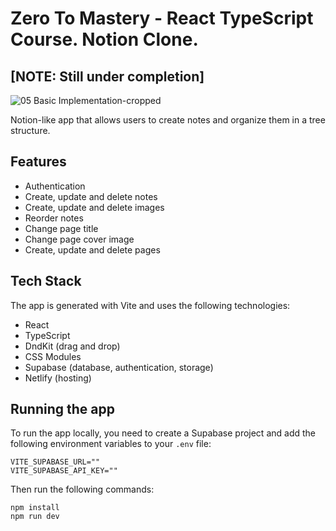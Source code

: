 # Zero To Mastery - React TypeScript Course. Notion Clone.

## [NOTE: Still under completion]

![05 Basic Implementation-cropped](https://github.com/satansdeer/ztm-notion-clone/assets/450319/2940d0fb-2de9-42cb-815f-8383d0904ae4)

Notion-like app that allows users to create notes and organize them in a tree structure.

## Features

- Authentication
- Create, update and delete notes
- Create, update and delete images
- Reorder notes
- Change page title
- Change page cover image
- Create, update and delete pages

## Tech Stack

The app is generated with Vite and uses the following technologies:

- React
- TypeScript
- DndKit (drag and drop)
- CSS Modules
- Supabase (database, authentication, storage)
- Netlify (hosting)

## Running the app

To run the app locally, you need to create a Supabase project and add the following environment variables to your `.env` file:

```
VITE_SUPABASE_URL=""
VITE_SUPABASE_API_KEY=""
```

Then run the following commands:

```
npm install
npm run dev
```
